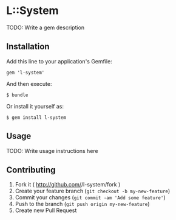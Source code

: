# L::System

TODO: Write a gem description

## Installation

Add this line to your application's Gemfile:

    gem 'l-system'

And then execute:

    $ bundle

Or install it yourself as:

    $ gem install l-system

## Usage

TODO: Write usage instructions here

## Contributing

1. Fork it ( http://github.com/<my-github-username>/l-system/fork )
2. Create your feature branch (`git checkout -b my-new-feature`)
3. Commit your changes (`git commit -am 'Add some feature'`)
4. Push to the branch (`git push origin my-new-feature`)
5. Create new Pull Request
